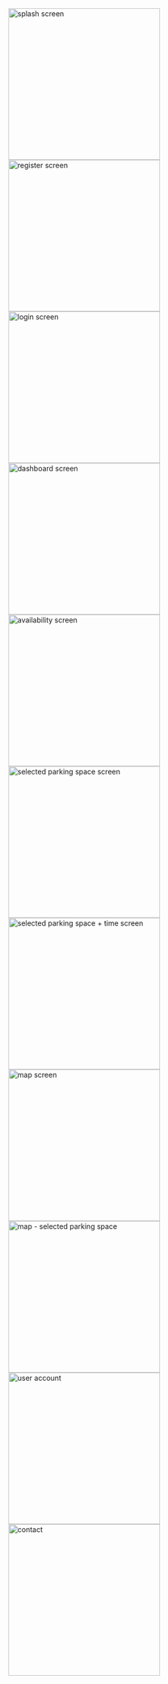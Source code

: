 
<img src="https://github.com/nicu-danci/OptiPark/assets/92030368/63a88215-054b-4873-8d10-5135657a2210" alt="splash screen" width="300">


<img src="https://github.com/nicu-danci/OptiPark/assets/92030368/1975edc6-99f7-4af0-9e4f-9a81d2a6d73c" alt="register screen" width="300">

<img src="https://github.com/nicu-danci/OptiPark/assets/92030368/4dfb3d8e-7f70-4cc3-90a3-feb7d6119cc0" alt="login screen" width="300">

<img src="https://github.com/nicu-danci/OptiPark/assets/92030368/b5124b72-d09a-4cbd-b748-25aabd53f188" alt="dashboard screen" width="300">

<img src="https://github.com/nicu-danci/OptiPark/assets/92030368/7a145bf1-28ea-4849-805c-a8bbadfb47ed" alt="availability screen" width="300">

<img src="https://github.com/nicu-danci/OptiPark/assets/92030368/c0f8433a-b19c-4123-a5fe-5573c925c022" alt="selected parking space screen" width="300">

<img src="https://github.com/nicu-danci/OptiPark/assets/92030368/cd8ab603-6080-4325-9aff-498bbcb1b49c" alt="selected parking space + time screen" width="300">

<img src="https://github.com/nicu-danci/OptiPark/assets/92030368/0186ad95-2a42-4fb8-9ed1-298b3d7edbca" alt="map screen" width="300">

<img src="https://github.com/nicu-danci/OptiPark/assets/92030368/214472a6-2684-4bea-a898-edd36e6729b3" alt="map - selected parking space " width="300">

<img src="https://github.com/nicu-danci/OptiPark/assets/92030368/5d44b1d5-9217-4769-9880-ce075f39a79e" alt="user account" width="300">

<img src="https://github.com/nicu-danci/OptiPark/assets/92030368/909b12d9-69ef-409f-a518-1f584429680c" alt="contact" width="300">





